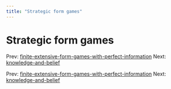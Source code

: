 ```yaml
---
title: "Strategic form games"
---
```


# Strategic form games

Prev: [finite-extensive-form-games-with-perfect-information](finite-extensive-form-games-with-perfect-information.md)
Next: [knowledge-and-belief](knowledge-and-belief.md)

Prev: [finite-extensive-form-games-with-perfect-information](finite-extensive-form-games-with-perfect-information.md)
Next: [knowledge-and-belief](knowledge-and-belief.md)
